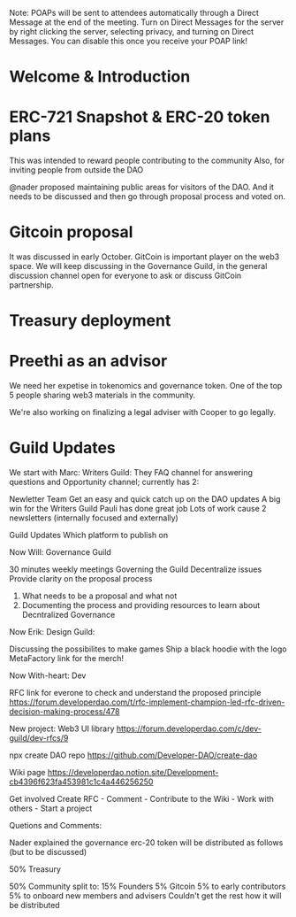 Note: POAPs will be sent to attendees automatically through a Direct Message at
the end of the meeting. Turn on Direct Messages for the server by right clicking
the server, selecting privacy, and turning on Direct Messages. You can disable
this once you receive your POAP link!

# Welcome & Introduction

# ERC-721 Snapshot & ERC-20 token plans

This was intended to reward people contributing to the community
Also, for inviting people from outside the DAO

@nader proposed maintaining public areas for visitors of the DAO.
And it needs to be discussed and then go through proposal process and voted on. 

# Gitcoin proposal

It was discussed in early October. GitCoin is important player on the web3 space.
We will keep discussing in the Governance Guild, in the general discussion channel open for everyone to ask or discuss GitCoin partnership.

# Treasury deployment



# Preethi as an advisor

We need her expetise in tokenomics and governance token.
One of the top 5 people sharing web3 materials in the community.

We're also working on finalizing a legal adviser with Cooper to go legally.

# Guild Updates

We start with Marc: Writers Guild:
They FAQ channel for answering questions and Opportunity channel; currently has 2: 

Newletter Team
Get an easy and quick catch up on the DAO updates
A big win for the Writers Guild
Pauli has done great job
Lots of work cause 2 newsletters (internally focused and externally)

Guild Updates
Which platform to publish on

Now Will: Governance Guild

30 minutes weekly meetings
Governing the Guild
Decentralize issues
Provide clarity on the proposal process
1. What needs to be a proposal and what not
2. Documenting the process and providing resources to learn about Decntralized Governance

Now Erik: Design Guild:

Discussing the possibilites to make games
Ship a black hoodie with the logo
MetaFactory link for the merch!

Now With-heart: Dev

RFC link for everone to check and understand the proposed principle
https://forum.developerdao.com/t/rfc-implement-champion-led-rfc-driven-decision-making-process/478

New project: Web3 UI library
https://forum.developerdao.com/c/dev-guild/dev-rfcs/9

npx create DAO repo
https://github.com/Developer-DAO/create-dao

Wiki page
https://developerdao.notion.site/Development-cb4396f623fa453981c1c4a446256250

Get involved
Create RFC - Comment - Contribute to the Wiki - Work with others - Start a project



Quetions and Comments:

Nader explained the governance erc-20 token will be distributed as follows (but to be discussed)

50% Treasury

50% Community split to:
15% Founders
5% Gitcoin
5% to early contributors
5% to onboard new members and advisers
Couldn't get the rest how it will be distributed
